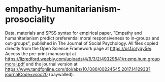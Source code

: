 # empathy-humanitarianism-prosociality

Data, materials and SPSS syntax for empirical paper, "Empathy and humanitarianism predict preferential moral responsiveness to in-groups and out-groups", published in The Journal of Social Psychology.
All files copied directly from the Open Science Framework page at https://osf.io/ygy5e/. Access the pre-print manuscript at https://lizredford.weebly.com/uploads/4/9/3/2/49329541/rr.emp.hum.groupmoral.pdf and the journal version at https://www.tandfonline.com/doi/abs/10.1080/00224545.2017.1412933?journalCode=vsoc20 (paywalled).
